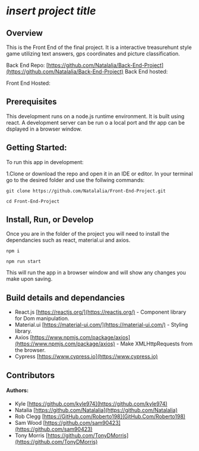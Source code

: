 # _insert project title_

## Overview

This is the Front End of the final project. It is a interactive treasurehunt style game utilizing text answers, gps coordinates and picture classification.

Back End Repo: [https://github.com/Natalalia/Back-End-Project](https://github.com/Natalalia/Back-End-Project)
Back End hosted:

Front End Hosted:

## Prerequisites

This development runs on a node.js runtime environment. It is built using react. A development server can be run o a local port and thr app can be dsplayed in a browser window.

## Getting Started:

To run this app in development:

1.Clone or download the repo and open it in an IDE or editor. In your terminal go to the desired folder and use the follwing commands:

```
git clone https://github.com/Natalalia/Front-End-Project.git

cd Front-End-Project

```

## Install, Run, or Develop

Once you are in the folder of the project you will need to install the dependancies such as react, material.ui and axios.

```
npm i

npm run start
```

This will run the app in a browser window and will show any changes you make upon saving.

## Build details and dependancies

- React.js [https://reactjs.org/](https://reactjs.org/) - Component library for Dom manipulation.
- Material.ui [https://material-ui.com/](https://material-ui.com/) - Styling library.
- Axios [https://www.npmjs.com/package/axios](https://www.npmjs.com/package/axios) - Make XMLHttpRequests from the browser.
- Cypress [https://www.cypress.io](https://www.cypress.io)

## Contributors

#### Authors:

- Kyle [https://github.com/kyle974](https://github.com/kyle974)
- Natalia [https://github.com/Natalalia](https://github.com/Natalalia)
- Rob Clegg [https://GitHub.com/Roberto198](GitHub.Com/Roberto198)
- Sam Wood [https://github.com/sam90423](https://github.com/sam90423)
- Tony Morris [https://github.com/TonyDMorris](https://github.com/TonyDMorris)
